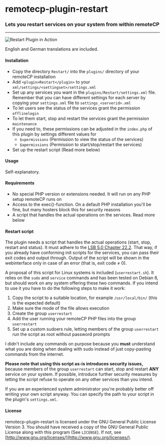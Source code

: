 # remotecp-plugin-restart
### Lets you restart services on your system from within remoteCP

*****
![Restart Plugin in Action](https://i.imgur.com/1smLHa8.png)

English and German translations are included.

#### Installation
* Copy the directory `Restart/` into the `plugins/` directory of your remoteCP installation
* Add `<plugin>Restart</plugin>` to your `xml/settings/<settingset>/settings.xml`
* Set up any services you want in the `plugins/Restart/settings.xml` file. Remember that you can have different settings for each server by copying your `settings.xml` file to `settings_<serverid>.xml`
* To let users see the status of the services grant the permission `offlinelogin`
* To let them start, stop and restart the services grant the permission `maintenance`
* If you need to, these permissions can be adjusted in the `index.php` of this plugin by settings different values for
	* `$vpermissions` (Permission to view the status of the services)
	* `$apermissions` (Permission to start/stop/restart the services)
* Set up the restart script (Read more below)

#### Usage
Self-explanatory.

#### Requirements
* No special PHP version or extensions needed. It will run on any PHP setup remoteCP runs on
* Access to the exec()-function. On a default PHP installation you'll be fine, but many hosters block this for security reasons
* A script that handles the actual operations on the services. Read more below

#### Restart script
The plugin needs a script that handles the actual operations (start, stop, restart and status).
It must adhere to the [LSB 5.0 Chapter 22.2](http://refspecs.linuxfoundation.org/LSB_5.0.0/LSB-Core-generic/LSB-Core-generic/iniscrptact.html). That way, if you already have conforming init scripts for the services, you can pass their exit codes and output through. Output of the script will be shown in the webinterface only in case of an error (that is, exit code ≠ 0).

A proposal of this script for Linux systems is included (`userrestart.sh`). It relies on the `sudo` and `service` commands and has been tested on Debian 8, but should work on any system offering these two commands. If you intend to use it you have to do the following steps to make it work:

1. Copy the script to a suitable location, for example `/usr/local/bin/` (this is the expected default)
2. Make sure the mode of the file allows execution
3. Create the group `userrestart`
4. Add the user running your remoteCP PHP files into the group `userrestart`
5. Set up a custom sudoers rule, letting members of the group `userrestart` run the script as root without password prompts

I didn't include any commands on purpose because you **must** understand what you are doing when dealing with sudo instead of just copy-pasting commands from the internet.

**Please note that using this script as-is introduces security issues,** because members of the group `userrestart` can start, stop and restart **ANY** service on your system. If possible, introduce further security measures by letting the script refuse to operate on any other services than you intend.

If you are an experienced system administrator you're probably better off writing your own script anyway. You can specify the path to your script in the plugin's `settings.xml`.

#### License
remotecp-plugin-restart is licensed under the GNU General Public License Version 3. You should have received a copy of the GNU General Public License along with this program (See `LICENSE`). If not, see [http://www.gnu.org/licenses/](http://www.gnu.org/licenses/).
